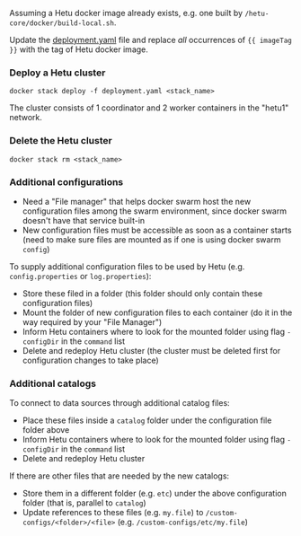 Assuming a Hetu docker image already exists, e.g. one built by `/hetu-core/docker/build-local.sh`.

Update the [deployment.yaml](./deployment.yaml) file and replace _all_ occurrences of `{{ imageTag }}` with the tag of Hetu docker image.

### Deploy a Hetu cluster

```
docker stack deploy -f deployment.yaml <stack_name>
```

The cluster consists of 1 coordinator and 2 worker containers in the "hetu1" network.

### Delete the Hetu cluster

```
docker stack rm <stack_name>
```

### Additional configurations
- Need a "File manager" that helps docker swarm host the new configuration files among the swarm environment,
since docker swarm doesn't have that service built-in
- New configuration files must be accessible as soon as a container starts (need to make sure files are mounted as if
one is using docker swarm `config`)

To supply additional configuration files to be used by Hetu (e.g. `config.properties` or `log.properties`):

- Store these filed in a folder (this folder should only contain these configuration files)
- Mount the folder of new configuration files to each container (do it in the way required by your "File Manager")
- Inform Hetu containers where to look for the mounted folder using flag `-configDir` in the `command` list
- Delete and redeploy Hetu cluster (the cluster must be deleted first for configuration changes to take place)

### Additional catalogs

To connect to data sources through additional catalog files:
- Place these files inside a `catalog` folder under the configuration file folder above
- Inform Hetu containers where to look for the mounted folder using flag `-configDir` in the `command` list
- Delete and redeploy Hetu cluster

If there are other files that are needed by the new catalogs:
- Store them in a different folder (e.g. `etc`) under the above configuration folder (that is, parallel to `catalog`)
- Update references to these files (e.g. `my.file`) to `/custom-configs/<folder>/<file>` (e.g. `/custom-configs/etc/my.file`)

